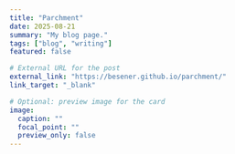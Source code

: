 ```yaml
---
title: "Parchment"
date: 2025-08-21
summary: "My blog page."
tags: ["blog", "writing"]
featured: false

# External URL for the post
external_link: "https://besener.github.io/parchment/"
link_target: "_blank"

# Optional: preview image for the card
image:
  caption: ""
  focal_point: ""
  preview_only: false
---
```




